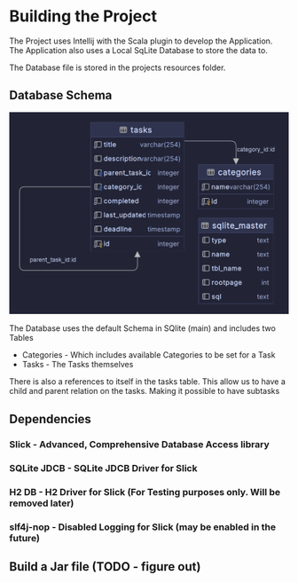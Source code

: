 # Building the Project

The Project uses Intellij with the Scala plugin to develop the Application. The Application also uses a Local SqLite Database to store the data to.

The Database file is stored in the projects resources folder.

## Database Schema

![Database Schema](./Database%20Schema.png)

The Database uses the default Schema in SQlite (main) and includes two Tables

- Categories - Which includes available Categories to be set for a Task
- Tasks - The Tasks themselves

There is also a references to itself in the tasks table. This allow us to have a child and parent relation on the tasks. Making it possible to have subtasks

## Dependencies

### Slick - Advanced, Comprehensive Database Access library

### SQLite JDCB - SQLite JDCB Driver for Slick

### H2 DB - H2 Driver for Slick (For Testing purposes only. Will be removed later)

### slf4j-nop - Disabled Logging for Slick (may be enabled in the future)

## Build a Jar file (TODO - figure out)